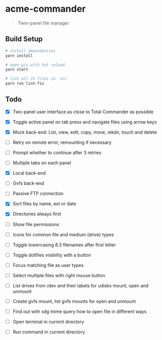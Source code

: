 # acme-commander

> Twin-panel file manager

## Build Setup

``` bash
# install dependencies
yarn install

# open gjs with hot reload
yarn start

# lint all JS files in `src`
yarn run lint-fix
```

## Todo

- [x] Two-panel user interface as close to Total Commander as possible

- [x] Toggle active panel on tab press and navigate files using arrow keys

- [x] Mock back-end: List, view, edit, copy, move, mkdir, touch and delete

- [ ] Retry on remote error, remounting if necessary

- [ ] Prompt whether to continue after 3 retries

- [ ] Multiple tabs on each panel

- [x] Local back-end

- [ ] Gvfs back-end

- [ ] Passive FTP connection

- [x] Sort files by name, ext or date

- [x] Directories always first

- [ ] Show file permissions

- [ ] Icons for common file and medium (drive) types

- [ ] Toggle lowercasing 8.3 filenames after first letter

- [ ] Toggle dotfiles visibility with a button

- [ ] Focus matching file as user types

- [ ] Select multiple files with right mouse button

- [ ] List drives from /dev and their labels for udisks mount, open and unmount

- [ ] Create gvfs mount, list gvfs mounts for open and unmount

- [ ] Find out with xdg mime query how to open file in different ways

- [ ] Open terminal in current directory

- [ ] Run command in current directory
